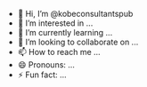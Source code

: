 - 👋 Hi, I’m @kobeconsultantspub
- 👀 I’m interested in ...
- 🌱 I’m currently learning ...
- 💞️ I’m looking to collaborate on ...
- 📫 How to reach me ...
- 😄 Pronouns: ...
- ⚡ Fun fact: ...

<!---
kobeconsultantspub/kobeconsultantspub is a ✨ special ✨ repository because its `README.md` (this file) appears on your GitHub profile.
You can click the Preview link to take a look at your changes.
--->
